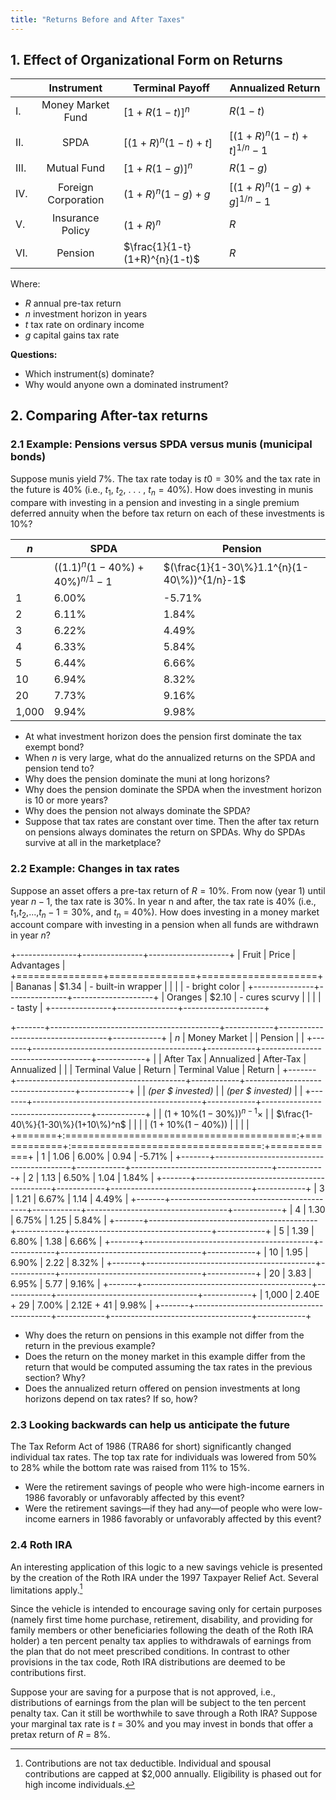 ```yaml
---
title: "Returns Before and After Taxes"
---
```


## 1. Effect of Organizational Form on Returns

|      |      Instrument     | Terminal Payoff               | Annualized Return             |
|------|:-------------------:|-------------------------------|-------------------------------|
| I.   |  Money Market Fund  | $[1+R(1-t)]^n$                | $R(1-t)$                      |
| II.  |         SPDA        | $[(1+R)^{n}(1-t)+t]$          | $[(1+R)^{n}(1-t)+t]^{1/n} -1$ |
| III. |     Mutual Fund     | $[1 + R(1 - g)]^n$            | $R(1 - g)$                    |
| IV.  | Foreign Corporation | $(1+R)^{n}(1-g)+g$            | $[(1+R)^{n}(1-g)+g]^{1/n} -1$ |
| V.   |   Insurance Policy  | $(1 + R)^n$                   | $R$                           |
| VI.  |       Pension       | $\frac{1}{1-t}(1+R)^{n}(1-t)$ | $R$                           |

Where:

- $R$ annual pre-tax return  
- $n$ investment horizon in years  
- $t$ tax rate on ordinary income  
- $g$ capital gains tax rate  

__Questions:__

- Which instrument(s) dominate?
- Why would anyone own a dominated instrument?

## 2. Comparing After-tax returns

### 2.1 Example: Pensions versus SPDA versus munis (municipal bonds)

Suppose munis yield 7%. The tax rate today is $t0 = 30\%$ and the tax rate in
the future is 40% (i.e., $t_1$, $t_2$, . . . , $t_n = 40\%$). How does
investing in munis compare with investing in a pension and investing in a
single premium deferred annuity when the before tax return on each of these
investments is 10%?

| $n$   | SPDA                                     | Pension                                     |
|-------|------------------------------------------|---------------------------------------------|
|       | $((1.1)^{n}(1 - 40\%) + 40\%)^{n/1} - 1$ | $(\frac{1}{1-30\%}1.1^{n}(1-40\%))^{1/n}-1$ | \hline
| 1     | 6.00%                                    | -5.71%                                      |
| 2     | 6.11%                                    | 1.84%                                       |
| 3     | 6.22%                                    | 4.49%                                       |
| 4     | 6.33%                                    | 5.84%                                       |
| 5     | 6.44%                                    | 6.66%                                       |
| 10    | 6.94%                                    | 8.32%                                       |
| 20    | 7.73%                                    | 9.16%                                       |
| 1,000 | 9.94%                                    | 9.98%                                       |

- At what investment horizon does the pension first dominate the tax exempt
  bond?
- When $n$ is very large, what do the annualized returns on the SPDA and
  pension tend to?
- Why does the pension dominate the muni at long horizons?
- Why does the pension dominate the SPDA when the investment horizon is 10 or
  more years?
- Why does the pension not always dominate the SPDA?
- Suppose that tax rates are constant over time. Then the after tax return on
  pensions always dominates the return on SPDAs. Why do SPDAs survive at all in
  the marketplace?  

### 2.2 Example: Changes in tax rates

Suppose an asset offers a pre-tax return of $R = 10\%$. From now (year 1) until
year $n - 1$, the tax rate is 30%. In year n and after, the tax rate is 40%
(i.e., $t_1$,$t_2$,...,$t_n-1 = 30\%$, and $t_n$ = 40%). How does investing in
a money market account compare with investing in a pension when all funds are
withdrawn in year $n$?

+---------------+---------------+--------------------+
| Fruit         | Price         | Advantages         |
+===============+===============+====================+
| Bananas       | $1.34         | - built-in wrapper |
|               |               | - bright color     |
+---------------+---------------+--------------------+
| Oranges       | $2.10         | - cures scurvy     |
|               |               | - tasty            |
+---------------+---------------+--------------------+

+-------+------------------------------------------+------------+-----------------------------------+------------+
| $n$   | Money Market                             |            | Pension                           |            |
+-------+------------------------------------------+------------+-----------------------------------+------------+
|       | After Tax                                | Annualized | After-Tax                         | Annualized |
|       | Terminal Value                           |  Return    | Terminal Value                    |  Return    |
+-------+------------------------------------------+------------+-----------------------------------+------------+
|       | _(per $ invested)_                       |            | _(per $ invested)_                |            |
+-------+------------------------------------------+------------+-----------------------------------+------------+
|       | $(1+10\%(1-30\%))^{n-1}\times$           |            | $\frac{1-40\%}{1-30\%}(1+10\%)^n$ |            |
|       |                       $(1+10\%(1-40\%))$ |            |                                   |            |
+=======+:========================================:+============+:=================================:+============+
| 1     | 1.06                                     | 6.00%      | 0.94                              | -5.71\%    |
+-------+------------------------------------------+------------+-----------------------------------+------------+
| 2     | 1.13                                     | 6.50%      | 1.04                              | 1.84%      |
+-------+------------------------------------------+------------+-----------------------------------+------------+
| 3     | 1.21                                     | 6.67%      | 1.14                              | 4.49%      |
+-------+------------------------------------------+------------+-----------------------------------+------------+
| 4     | 1.30                                     | 6.75%      | 1.25                              | 5.84%      |
+-------+------------------------------------------+------------+-----------------------------------+------------+
| 5     | 1.39                                     | 6.80%      | 1.38                              | 6.66%      |
+-------+------------------------------------------+------------+-----------------------------------+------------+
| 10    | 1.95                                     | 6.90%      | 2.22                              | 8.32%      |
+-------+------------------------------------------+------------+-----------------------------------+------------+
| 20    | 3.83                                     | 6.95%      | 5.77                              | 9.16%      |
+-------+------------------------------------------+------------+-----------------------------------+------------+
| 1,000 | 2.40E + 29                               | 7.00%      | 2.12E + 41                        | 9.98%      |
+-------+------------------------------------------+------------+-----------------------------------+------------+

- Why does the return on pensions in this example not differ from the return in
  the previous example?
- Does the return on the money market in this example differ from the return
  that would be computed assuming the tax rates in the previous section? Why?
- Does the annualized return offered on pension investments at long horizons
  depend on tax rates? If so, how?

### 2.3 Looking backwards can help us anticipate the future

The Tax Reform Act of 1986 (TRA86 for short) significantly changed individual
tax rates. The top tax rate for individuals was lowered from 50% to 28% while
the bottom rate was raised from 11% to 15%.  

- Were the retirement savings of people who were high-income earners in 1986
  favorably or unfavorably affected by this event? 
- Were the retirement savings—if they had any—of people who were low- income
  earners in 1986 favorably or unfavorably affected by this event?  

### 2.4 Roth IRA  

An interesting application of this logic to a new savings vehicle is presented
by the creation of the Roth IRA under the 1997 Taxpayer Relief Act. Several
limitations apply.[^ded]

Since the vehicle is intended to encourage saving only for certain purposes
(namely first time home purchase, retirement, disability, and providing for
family members or other beneficiaries following the death of the Roth IRA
holder) a ten percent penalty tax applies to withdrawals of earnings from the
plan that do not meet prescribed conditions. In contrast to other provisions in
the tax code, Roth IRA distributions are deemed to be contributions first.

Suppose your are saving for a purpose that is not approved, i.e., distributions
of earnings from the plan will be subject to the ten percent penalty tax. Can
it still be worthwhile to save through a Roth IRA? Suppose your marginal tax
rate is $t$ = 30% and you may invest in bonds that offer a pretax return of $R$
= 8%.

[^ded]: Contributions are not tax deductible. Individual and spousal
  contributions are capped at $2,000 annually. Eligibility is phased out for
  high income individuals.
